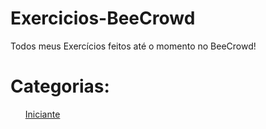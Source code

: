 # Exercicios-BeeCrowd
Todos meus Exercícios feitos até o momento no BeeCrowd!

<h1>Categorias: </h1>
<ul>
  <il>
    <a href="https://github.com/Fiamoncini/Exercicios-BeeCrowd/tree/main/Exerc%C3%ADcios">Iniciante</a>
  </il>
</ul>
